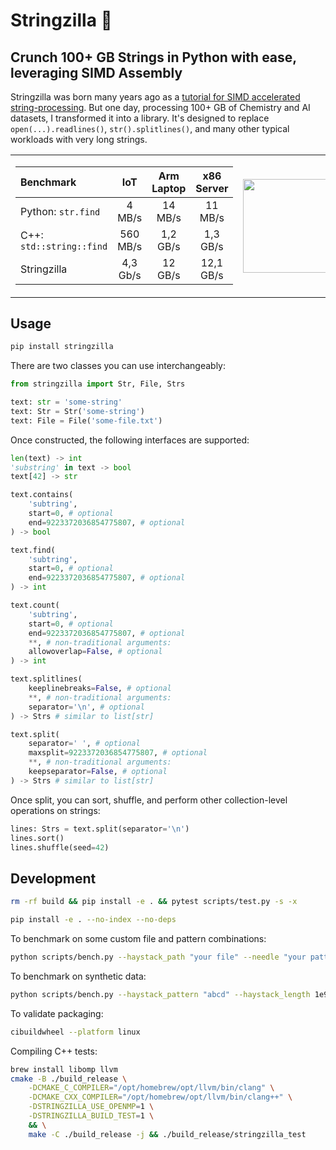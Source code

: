 # Stringzilla 🦖

## Crunch 100+ GB Strings in Python with ease, leveraging SIMD Assembly

Stringzilla was born many years ago as a [tutorial for SIMD accelerated string-processing][tutorial].
But one day, processing 100+ GB of Chemistry and AI datasets, I transformed it into a library.
It's designed to replace `open(...).readlines()`, `str().splitlines()`, and many other typical workloads with very long strings.

<table>
<tr>
<td>

<table>
<thead>
<tr>
<th style="text-align:left">Benchmark</th>
<th style="text-align:center">IoT</th>
<th style="text-align:center">Arm Laptop</th>
<th style="text-align:center">x86 Server</th>
</tr>
</thead>
<tbody>
<tr>
<td style="text-align:left">Python: <code>str.find</code></td>
<td style="text-align:center">4 MB/s</td>
<td style="text-align:center">14 MB/s</td>
<td style="text-align:center">11 MB/s</td>
</tr>
<tr>
<td style="text-align:left">C++: <code>std::string::find</code></td>
<td style="text-align:center">560 MB/s</td>
<td style="text-align:center">1,2 GB/s</td>
<td style="text-align:center">1,3 GB/s</td>
</tr>
<tr>
<td style="text-align:left">Stringzilla</td>
<td style="text-align:center">4,3 Gb/s</td>
<td style="text-align:center">12 GB/s</td>
<td style="text-align:center">12,1 GB/s</td>
</tr>
</tbody>
</table>

</td>
<td>
<img src="https://github.com/ashvardanian/Stringzilla/blob/main/stringzilla.jpeg?raw=true" height=150px>
</td>
<tr>
</table>

[tutorial]: https://youtu.be/6Sh9QWdzo58

## Usage

```sh
pip install stringzilla
```

There are two classes you can use interchangeably:

```python
from stringzilla import Str, File, Strs

text: str = 'some-string'
text: Str = Str('some-string')
text: File = File('some-file.txt')
```

Once constructed, the following interfaces are supported:

```python
len(text) -> int
'substring' in text -> bool
text[42] -> str

text.contains(
    'subtring',
    start=0, # optional
    end=9223372036854775807, # optional
) -> bool

text.find(
    'subtring',
    start=0, # optional
    end=9223372036854775807, # optional
) -> int

text.count(
    'subtring',
    start=0, # optional
    end=9223372036854775807, # optional
    **, # non-traditional arguments:
    allowoverlap=False, # optional
) -> int

text.splitlines(
    keeplinebreaks=False, # optional
    **, # non-traditional arguments:
    separator='\n', # optional
) -> Strs # similar to list[str]

text.split(
    separator=' ', # optional
    maxsplit=9223372036854775807, # optional
    **, # non-traditional arguments:
    keepseparator=False, # optional
) -> Strs # similar to list[str]
```

Once split, you can sort, shuffle, and perform other collection-level operations on strings:

```py
lines: Strs = text.split(separator='\n')
lines.sort()
lines.shuffle(seed=42)
```

## Development

```sh
rm -rf build && pip install -e . && pytest scripts/test.py -s -x

pip install -e . --no-index --no-deps
```

To benchmark on some custom file and pattern combinations:

```sh
python scripts/bench.py --haystack_path "your file" --needle "your pattern"
```

To benchmark on synthetic data:

```sh
python scripts/bench.py --haystack_pattern "abcd" --haystack_length 1e9 --needle "abce"
```

To validate packaging:

```sh
cibuildwheel --platform linux
```

Compiling C++ tests:


```sh
brew install libomp llvm
cmake -B ./build_release \
    -DCMAKE_C_COMPILER="/opt/homebrew/opt/llvm/bin/clang" \
    -DCMAKE_CXX_COMPILER="/opt/homebrew/opt/llvm/bin/clang++" \
    -DSTRINGZILLA_USE_OPENMP=1 \
    -DSTRINGZILLA_BUILD_TEST=1 \
    && \
    make -C ./build_release -j && ./build_release/stringzilla_test
```
